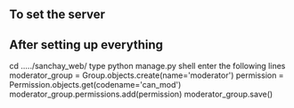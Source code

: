 ## To set the server



## After setting up everything
cd ...../sanchay_web/
type python manage.py shell
enter the following lines
 moderator_group = Group.objects.create(name='moderator')
 permission = Permission.objects.get(codename='can_mod')
 moderator_group.permissions.add(permission)
 moderator_group.save()
